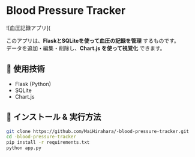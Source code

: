 # Blood Pressure Tracker

![血圧記録アプリ](

このアプリは、**FlaskとSQLiteを使って血圧の記録を管理** するものです。  
データを追加・編集・削除し、**Chart.js を使って視覚化** できます。

## 🚀 使用技術
- Flask (Python)
- SQLite
- Chart.js


## 📌 インストール & 実行方法
```bash
git clone https://github.com/MaiHirahara/-blood-pressure-tracker.git
cd -blood-pressure-tracker
pip install -r requirements.txt
python app.py